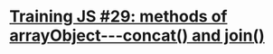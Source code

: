 # [Training JS #29: methods of arrayObject---concat() and join()](https://www.codewars.com/kata/training-js-number-29-methods-of-arrayobject-concat-and-join/)
